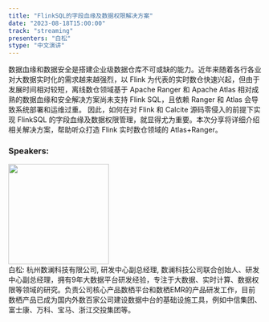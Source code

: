 ```yaml
---
title: "FlinkSQL的字段血缘及数据权限解决方案"
date: "2023-08-18T15:00:00" 
track: "streaming"
presenters: "白松"
stype: "中文演讲"
---
```

数据血缘和数据安全是搭建企业级数据仓库不可或缺的能力。近年来随着各行各业对大数据实时化的需求越来越强烈，以 Flink 为代表的实时数仓快速兴起，但由于发展时间相对较短，离线数仓领域基于 Apache Ranger 和 Apache Atlas 相对成熟的数据血缘和安全解决方案尚未支持 Flink SQL，且依赖 Ranger 和 Atlas 会导致系统部署和运维过重。 因此，如何在对 Flink 和 Calcite 源码零侵入的前提下实现 FlinkSQL 的字段血缘及数据权限管理，就显得尤为重要。本次分享将详细介绍相关解决方案，帮助听众打造 Flink 实时数仓领域的 Atlas+Ranger。
 ### Speakers: 
 <img src="https://img.bagevent.com/resource/20230517/0910148400.jpg" width="200" /><br>白松: 杭州数澜科技有限公司, 研发中心副总经理, 数澜科技公司联合创始人、研发中心副总经理，拥有9年大数据平台研发经验，专注于大数据、实时计算、数据权限等领域的研究。负责公司核心产品数栖平台和数栖EMR的产品研发工作，目前数栖产品已成为国内外数百家公司建设数据中台的基础设施工具，例如中信集团、富士康、万科、宝马、浙江交投集团等。
 <br><br>
